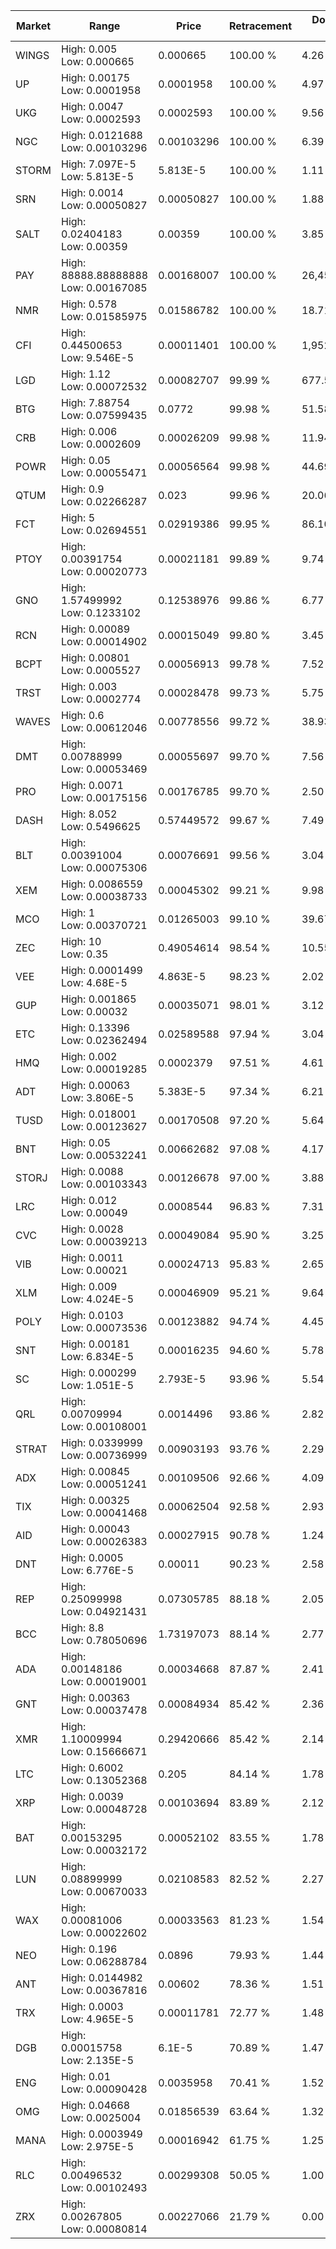 | Market | Range | Price| Retracement | Doubles to 50% |
| --- | --- | --- | --- | --- |
| WINGS | High: 0.005<br />Low: 0.000665 | 0.000665 | 100.00 % | 4.26 |
| UP | High: 0.00175<br />Low: 0.0001958 | 0.0001958 | 100.00 % | 4.97 |
| UKG | High: 0.0047<br />Low: 0.0002593 | 0.0002593 | 100.00 % | 9.56 |
| NGC | High: 0.0121688<br />Low: 0.00103296 | 0.00103296 | 100.00 % | 6.39 |
| STORM | High: 7.097E-5<br />Low: 5.813E-5 | 5.813E-5 | 100.00 % | 1.11 |
| SRN | High: 0.0014<br />Low: 0.00050827 | 0.00050827 | 100.00 % | 1.88 |
| SALT | High: 0.02404183<br />Low: 0.00359 | 0.00359 | 100.00 % | 3.85 |
| PAY | High: 88888.88888888<br />Low: 0.00167085 | 0.00168007 | 100.00 % | 26,453,924.71 |
| NMR | High: 0.578<br />Low: 0.01585975 | 0.01586782 | 100.00 % | 18.71 |
| CFI | High: 0.44500653<br />Low: 9.546E-5 | 0.00011401 | 100.00 % | 1,952.03 |
| LGD | High: 1.12<br />Low: 0.00072532 | 0.00082707 | 99.99 % | 677.53 |
| BTG | High: 7.88754<br />Low: 0.07599435 | 0.0772 | 99.98 % | 51.58 |
| CRB | High: 0.006<br />Low: 0.0002609 | 0.00026209 | 99.98 % | 11.94 |
| POWR | High: 0.05<br />Low: 0.00055471 | 0.00056564 | 99.98 % | 44.69 |
| QTUM | High: 0.9<br />Low: 0.02266287 | 0.023 | 99.96 % | 20.06 |
| FCT | High: 5<br />Low: 0.02694551 | 0.02919386 | 99.95 % | 86.10 |
| PTOY | High: 0.00391754<br />Low: 0.00020773 | 0.00021181 | 99.89 % | 9.74 |
| GNO | High: 1.57499992<br />Low: 0.1233102 | 0.12538976 | 99.86 % | 6.77 |
| RCN | High: 0.00089<br />Low: 0.00014902 | 0.00015049 | 99.80 % | 3.45 |
| BCPT | High: 0.00801<br />Low: 0.0005527 | 0.00056913 | 99.78 % | 7.52 |
| TRST | High: 0.003<br />Low: 0.0002774 | 0.00028478 | 99.73 % | 5.75 |
| WAVES | High: 0.6<br />Low: 0.00612046 | 0.00778556 | 99.72 % | 38.93 |
| DMT | High: 0.00788999<br />Low: 0.00053469 | 0.00055697 | 99.70 % | 7.56 |
| PRO | High: 0.0071<br />Low: 0.00175156 | 0.00176785 | 99.70 % | 2.50 |
| DASH | High: 8.052<br />Low: 0.5496625 | 0.57449572 | 99.67 % | 7.49 |
| BLT | High: 0.00391004<br />Low: 0.00075306 | 0.00076691 | 99.56 % | 3.04 |
| XEM | High: 0.0086559<br />Low: 0.00038733 | 0.00045302 | 99.21 % | 9.98 |
| MCO | High: 1<br />Low: 0.00370721 | 0.01265003 | 99.10 % | 39.67 |
| ZEC | High: 10<br />Low: 0.35 | 0.49054614 | 98.54 % | 10.55 |
| VEE | High: 0.0001499<br />Low: 4.68E-5 | 4.863E-5 | 98.23 % | 2.02 |
| GUP | High: 0.001865<br />Low: 0.00032 | 0.00035071 | 98.01 % | 3.12 |
| ETC | High: 0.13396<br />Low: 0.02362494 | 0.02589588 | 97.94 % | 3.04 |
| HMQ | High: 0.002<br />Low: 0.00019285 | 0.0002379 | 97.51 % | 4.61 |
| ADT | High: 0.00063<br />Low: 3.806E-5 | 5.383E-5 | 97.34 % | 6.21 |
| TUSD | High: 0.018001<br />Low: 0.00123627 | 0.00170508 | 97.20 % | 5.64 |
| BNT | High: 0.05<br />Low: 0.00532241 | 0.00662682 | 97.08 % | 4.17 |
| STORJ | High: 0.0088<br />Low: 0.00103343 | 0.00126678 | 97.00 % | 3.88 |
| LRC | High: 0.012<br />Low: 0.00049 | 0.0008544 | 96.83 % | 7.31 |
| CVC | High: 0.0028<br />Low: 0.00039213 | 0.00049084 | 95.90 % | 3.25 |
| VIB | High: 0.0011<br />Low: 0.00021 | 0.00024713 | 95.83 % | 2.65 |
| XLM | High: 0.009<br />Low: 4.024E-5 | 0.00046909 | 95.21 % | 9.64 |
| POLY | High: 0.0103<br />Low: 0.00073536 | 0.00123882 | 94.74 % | 4.45 |
| SNT | High: 0.00181<br />Low: 6.834E-5 | 0.00016235 | 94.60 % | 5.78 |
| SC | High: 0.000299<br />Low: 1.051E-5 | 2.793E-5 | 93.96 % | 5.54 |
| QRL | High: 0.00709994<br />Low: 0.00108001 | 0.0014496 | 93.86 % | 2.82 |
| STRAT | High: 0.0339999<br />Low: 0.00736999 | 0.00903193 | 93.76 % | 2.29 |
| ADX | High: 0.00845<br />Low: 0.00051241 | 0.00109506 | 92.66 % | 4.09 |
| TIX | High: 0.00325<br />Low: 0.00041468 | 0.00062504 | 92.58 % | 2.93 |
| AID | High: 0.00043<br />Low: 0.00026383 | 0.00027915 | 90.78 % | 1.24 |
| DNT | High: 0.0005<br />Low: 6.776E-5 | 0.00011 | 90.23 % | 2.58 |
| REP | High: 0.25099998<br />Low: 0.04921431 | 0.07305785 | 88.18 % | 2.05 |
| BCC | High: 8.8<br />Low: 0.78050696 | 1.73197073 | 88.14 % | 2.77 |
| ADA | High: 0.00148186<br />Low: 0.00019001 | 0.00034668 | 87.87 % | 2.41 |
| GNT | High: 0.00363<br />Low: 0.00037478 | 0.00084934 | 85.42 % | 2.36 |
| XMR | High: 1.10009994<br />Low: 0.15666671 | 0.29420666 | 85.42 % | 2.14 |
| LTC | High: 0.6002<br />Low: 0.13052368 | 0.205 | 84.14 % | 1.78 |
| XRP | High: 0.0039<br />Low: 0.00048728 | 0.00103694 | 83.89 % | 2.12 |
| BAT | High: 0.00153295<br />Low: 0.00032172 | 0.00052102 | 83.55 % | 1.78 |
| LUN | High: 0.08899999<br />Low: 0.00670033 | 0.02108583 | 82.52 % | 2.27 |
| WAX | High: 0.00081006<br />Low: 0.00022602 | 0.00033563 | 81.23 % | 1.54 |
| NEO | High: 0.196<br />Low: 0.06288784 | 0.0896 | 79.93 % | 1.44 |
| ANT | High: 0.0144982<br />Low: 0.00367816 | 0.00602 | 78.36 % | 1.51 |
| TRX | High: 0.0003<br />Low: 4.965E-5 | 0.00011781 | 72.77 % | 1.48 |
| DGB | High: 0.00015758<br />Low: 2.135E-5 | 6.1E-5 | 70.89 % | 1.47 |
| ENG | High: 0.01<br />Low: 0.00090428 | 0.0035958 | 70.41 % | 1.52 |
| OMG | High: 0.04668<br />Low: 0.0025004 | 0.01856539 | 63.64 % | 1.32 |
| MANA | High: 0.0003949<br />Low: 2.975E-5 | 0.00016942 | 61.75 % | 1.25 |
| RLC | High: 0.00496532<br />Low: 0.00102493 | 0.00299308 | 50.05 % | 1.00 |
| ZRX | High: 0.00267805<br />Low: 0.00080814 | 0.00227066 | 21.79 % | 0.00 |
